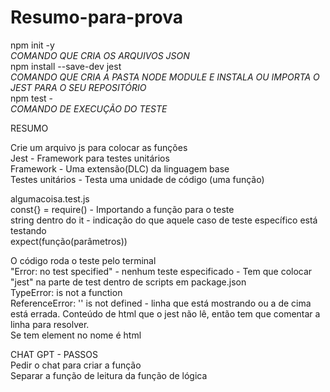 # Resumo-para-prova

npm init -y <br> *COMANDO QUE CRIA OS ARQUIVOS JSON* <br>
npm install --save-dev jest <br> *COMANDO QUE CRIA A PASTA NODE MODULE E INSTALA OU IMPORTA O JEST PARA O SEU REPOSITÓRIO* <br>
npm test - <br> *COMANDO DE EXECUÇÃO DO TESTE* <br>

RESUMO <br>

Crie um arquivo js para colocar as funções <br>
Jest - Framework para testes unitários <br>
Framework - Uma extensão(DLC) da linguagem base <br>
Testes unitários - Testa uma unidade de código (uma função) <br>

algumacoisa.test.js <br>
const{} = require() - Importando a função para o teste <br>
string dentro do it - indicação do que aquele caso de teste específico está testando <br>
expect(função(parâmetros)) <br>

O código roda o teste pelo terminal <br>
"Error: no test specified" - nenhum teste especificado - Tem que colocar "jest" na parte de test dentro de scripts em package.json <br>
TypeError: is not a function <br>
ReferenceError: '' is not defined - linha que está mostrando ou a de cima está errada. Conteúdo de html que o jest não lê, então tem que comentar a linha para resolver. <br>
Se tem element no nome é html <br>

CHAT GPT - PASSOS <br>
Pedir o chat para criar a função <br>
Separar a função de leitura da função de lógica <br>
